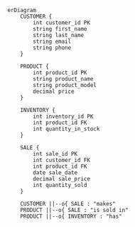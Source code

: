 ```mermaid
erDiagram
    CUSTOMER {
        int customer_id PK
        string first_name
        string last_name
        string email
        string phone
    }
    
    PRODUCT {
        int product_id PK
        string product_name
        string product_model
        decimal price
    }
    
    INVENTORY {
        int inventory_id PK
        int product_id FK
        int quantity_in_stock
    }
    
    SALE {
        int sale_id PK
        int customer_id FK
        int product_id FK
        date sale_date
        decimal sale_price
        int quantity_sold
    }
    
    CUSTOMER ||--o{ SALE : "makes"
    PRODUCT ||--o{ SALE : "is sold in"
    PRODUCT ||--o{ INVENTORY : "has"

```

<!--

Entities:
Customer:

All the information can be managed in four tables:

- CUSTOMER
- SALE
- PRODUCT
- INVENTORY

The CUSTOMER table include:
customer_id: Primary Key, uniquely identifies each customer.
first_name, last_name, email, phone: Personal information of the customer.

The PRODUCT table include:
product_id: Primary Key, uniquely identifies each product.
product_name, product_model, price: Details about the shoe models and their prices.

The INVENTORY table include:
inventory_id: Primary Key, uniquely identifies each inventory record.
product_id: Foreign Key referencing Product, indicating which product the inventory record refers to.
quantity_in_stock: The number of units available for the product.


The SALE table include:
sale_id: Primary Key, uniquely identifies each sale.
customer_id: Foreign Key referencing Customer, indicating the customer who made the purchase.
product_id: Foreign Key referencing Product, indicating the product sold.
sale_date, sale_price, quantity_sold: Details about the transaction such as date, price, and quantity.


There are the following relationship between them:

Customer makes Sales:
- A customer can MAKE many purchases over time, and each sale is linked back to a specific customer (one-to-many relationship).

Product is Sold in Sales:
- A product can appear in many sales records. Each sale is linked to the specific product sold (one-to-many relationship).

Product has Inventory:
- Each product has an associated inventory record that tracks the quantity of that product in stock (one-to-one relationship).

-->